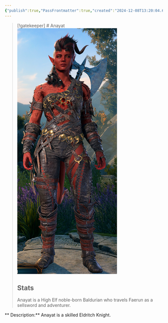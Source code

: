 ```yaml
---
{"publish":true,"PassFrontmatter":true,"created":"2024-12-08T13:20:04.672-04:00","updated":"2024-12-08T13:27:26.348-04:00"}
---
```


>[!gatekeeper] # Anayat
>![Karlach.png](../../PublicMedia/Karlach.png)
>## Stats
>Anayat is a High Elf noble-born Baldurian who travels  Faerun as a sellsword and adventurer.

** Description:**
Anayat is a skilled Eldritch Knight. 


